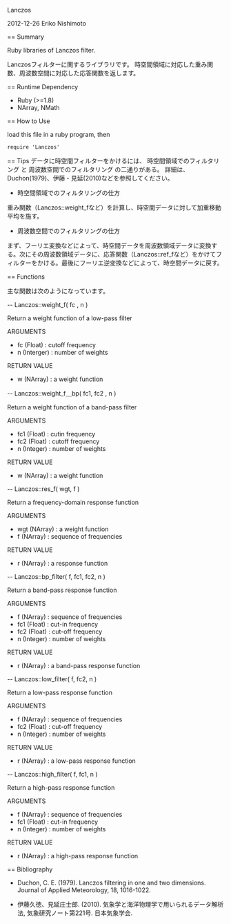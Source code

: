 Lanczos

2012-12-26 Eriko Nishimoto

== Summary

Ruby libraries of Lanczos filter.

Lanczosフィルターに関するライブラリです。
時空間領域に対応した重み関数、周波数空間に対応した応答関数を返します。

== Runtime Dependency

* Ruby (>=1.8)
* NArray, NMath

== How to Use

  load this file in a ruby program, then 

    require 'Lanczos'

== Tips
データに時空間フィルターをかけるには、
時空間領域でのフィルタリング と 周波数空間でのフィルタリング
の二通りがある。
詳細は、Duchon(1979)、伊藤・見延(2010)などを参照してください。

* 時空間領域でのフィルタリングの仕方

重み関数（Lanczos::weight_fなど）を計算し、時空間データに対して加重移動平均を施す。

* 周波数空間でのフィルタリングの仕方

まず、フーリエ変換などによって、時空間データを周波数領域データに変換する。次にその周波数領域データに、応答関数（Lanczos::ref_fなど）をかけてフィルターをかける。最後にフーリエ逆変換などによって、時空間データに戻す。

== Functions

主な関数は次のようになっています。

-- Lanczos::weight_f( fc , n )

  Return a weight function of a low-pass filter

  ARGUMENTS
  * fc (Float) : cutoff frequency
  * n  (Interger) : number of weights

  RETURN VALUE
  * w  (NArray) : a weight function

-- Lanczos::weight_f＿bp( fc1, fc2 , n )

  Return a weight function of a band-pass filter

  ARGUMENTS
  * fc1 (Float) : cutin frequency
  * fc2 (Float) : cutoff frequency
  * n   (Integer) : number of weights

  RETURN VALUE
  * w  (NArray) : a weight function

-- Lanczos::res_f( wgt, f )

  Return a frequency-domain response function

  ARGUMENTS
  * wgt (NArray) : a weight function
  * f   (NArray) : sequence of frequencies

  RETURN VALUE
  * r   (NArray) : a response function

-- Lanczos::bp_filter( f, fc1, fc2, n ) 

  Return a band-pass response function

  ARGUMENTS
  * f (NArray) : sequence of frequencies
  * fc1 (Float) : cut-in frequency
  * fc2 (Float) : cut-off frequency
  * n (Integer) : number of weights

  RETURN VALUE
  * r (NArray) : a band-pass response function

-- Lanczos::low_filter( f, fc2, n )

  Return a low-pass response function

  ARGUMENTS
  * f (NArray) : sequence of frequencies
  * fc2 (Float) : cut-off frequency
  * n (Integer) : number of weights

  RETURN VALUE
  * r (NArray) : a low-pass response function

-- Lanczos::high_filter( f, fc1, n )

  Return a high-pass response function

  ARGUMENTS
  * f (NArray) : sequence of frequencies
  * fc1 (Float) : cut-in frequency
  * n (Integer) : number of weights

  RETURN VALUE
  * r (NArray) : a high-pass response function

== Bibliography

* Duchon, C. E. (1979). Lanczos filtering in one and two dimensions.  Journal of Applied Meteorology, 18, 1016-1022.

* 伊藤久徳、見延庄士郎. (2010).  気象学と海洋物理学で用いられるデータ解析法, 気象研究ノート第221号.  日本気象学会.  
